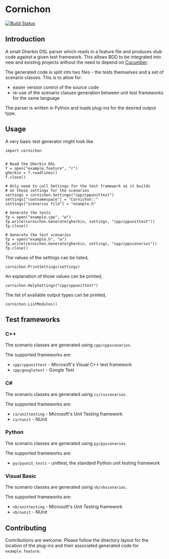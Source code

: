 # Cornichon

[![Build Status](https://api.travis-ci.org/zebmason/Cornichon.svg?branch=master)](https://travis-ci.org/zebmason/Cornichon)

## Introduction
A small Gherkin DSL parser which reads in a feature file and produces stub code
against a given test framework. This allows BDD to be integrated into new and existing
projects without the need to depend on [Cucumber](https://cucumber.io/).

The generated code is split into two files - the tests themselves and a set of scenario classes.
This is to allow for:
* easier version control of the source code
* re-use of the scenario classes generation between unit test frameworks for the same language

The parser is written in Python and loads plug-ins for the desired output type.

## Usage

A very basic test generator might look like
```
import cornichon


# Read the Gherkin DSL
f = open("example.feature", "r")
gherkin = f.readlines()
f.close()

# Only need to call Settings for the test framework as it builds
# on those settings for the scenarios
settings = cornichon.Settings("cpp/cppunittest")
settings["rootnamespace"] = "Cornichon::"
settings["scenarios file"] = "example.h"

# Generate the tests
fp = open("example.cpp", "w")
fp.write(cornichon.Generate(gherkin, settings, "cpp/cppunittest"))
fp.close()

# Generate the test scenarios
fp = open("example.h", "w")
fp.write(cornichon.Generate(gherkin, settings, "cpp/cppscenarios"))
fp.close()
```

The values of the settings can be listed,
```
cornichon.PrintSettings(settings)
```

An explanation of those values can be printed,
```
cornichon.HelpSettings("cpp/cppunittest")
```

The list of available output types can be printed,
```
cornichon.ListModules()
```

## Test frameworks

### C++

The scenario classes are generated using `cpp/cppscenarios`.

The supported frameworks are:
* `cpp/cppunittest` - Microsoft's Visual C++ test framework
* `cpp/googletest` - Google Test

### C#

The scenario classes are generated using `cs/csscenarios`.

The supported frameworks are:
* `cs/unittesting` - Microsoft's Unit Testing framework
* `cs/nunit` - NUnit

### Python

The scenario classes are generated using `py/pyscenarios`.

The supported frameworks are:
* `py/pyunit_tests` - unittest, the standard Python unit testing framework

### Visual Basic

The scenario classes are generated using `vb/vbscenarios`.

The supported frameworks are:
* `vb/unittesting` - Microsoft's Unit Testing framework
* `vb/nunit` - NUnit

## Contributing

Contributions are welcome. Please follow the directory layout for the location
of the plug-ins and their associated generated code for `example.feature`.